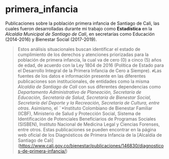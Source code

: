 # primera_infancia
Publicaciones sobre la población primera infancia de Santiago de Cali, las cuales fueron desarrolladas durante mi trabajo como **Estadística** en la *Alcaldía Municipal de Santiago de Cali*, en secretarías como Educación (2014-2016) y Bienestar Social (2017-2019).
>Estos análisis situacionales buscan identificar el estado de cumplimiento de los derechos y atenciones priorizadas para la población de primera infancia, la cual va de cero (0) a cinco (5) años de edad, de acuerdo con la Ley 1804 de 2016 (Política de Estado para el Desarrollo Integral de la Primera Infancia de Cero a Siempre).
`#`Las fuentes de los datos e  información presente en las diferentes publicaciones son institucionales, de entidades como la misma *Alcaldía de Santiago de Cali* con sus diferentes dependencias como *Departamento Administrativo de Planeación, Secretaría de Educación, Secretaría de Salud, Secretaría de Bienestar Social, Secretaría del Deporte y la Recreación, Secretaría de Cultura, entre otras*. Asimismo, el ¨*Instituto Colombiano de Bienestar Familiar (ICBF), Ministerio de Salud y Protección Social, Sistema de Identificación de Potenciales Beneficiarios de Programas Sociales (SISBEN), Instituto Nacional de Medicina Legal y Ciencias Forenses, entre otros.
Estas publicaciones se pueden encontrar en la página web oficial de los Diagnósticos de Primera Infancia de la [Alcaldía de Santiago de Cali] (https://www.cali.gov.co/bienestar/publicaciones/146830/diagnosticos-de-primera-infancia/)
